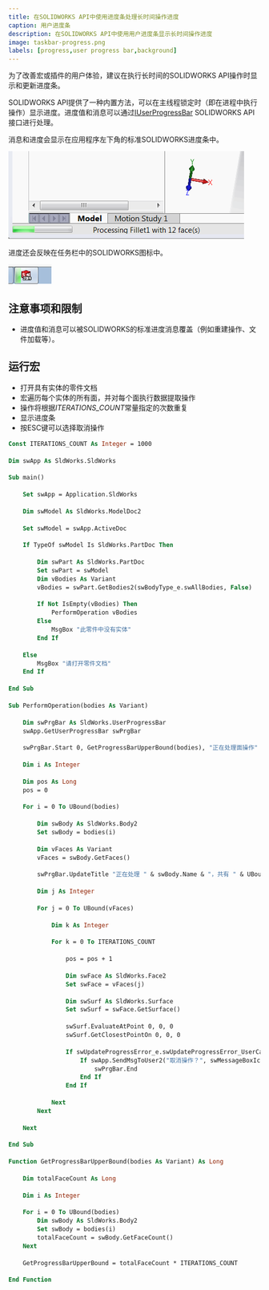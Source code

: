 ```yaml
---
title: 在SOLIDWORKS API中使用进度条处理长时间操作进度
caption: 用户进度条
description: 在SOLIDWORKS API中使用用户进度条显示长时间操作进度
image: taskbar-progress.png
labels: [progress,user progress bar,background]
---
```


为了改善宏或插件的用户体验，建议在执行长时间的SOLIDWORKS API操作时显示和更新进度条。

SOLIDWORKS API提供了一种内置方法，可以在主线程锁定时（即在进程中执行操作）显示进度。进度值和消息可以通过[IUserProgressBar](https://help.solidworks.com/2017/English/api/sldworksapi/SolidWorks.Interop.sldworks~SolidWorks.Interop.sldworks.IUserProgressBar.html) SOLIDWORKS API接口进行处理。

消息和进度会显示在应用程序左下角的标准SOLIDWORKS进度条中。

![在进度条中显示进度和消息](user-progress-bar.png)

进度还会反映在任务栏中的SOLIDWORKS图标中。

![在任务栏中的SOLIDWORKS图标中显示进度](taskbar-progress.png)

## 注意事项和限制

* 进度值和消息可以被SOLIDWORKS的标准进度消息覆盖（例如重建操作、文件加载等）。

## 运行宏

* 打开具有实体的零件文档
* 宏遍历每个实体的所有面，并对每个面执行数据提取操作
* 操作将根据*ITERATIONS_COUNT*常量指定的次数重复
* 显示进度条
* 按ESC键可以选择取消操作

``` vb
Const ITERATIONS_COUNT As Integer = 1000

Dim swApp As SldWorks.SldWorks

Sub main()

    Set swApp = Application.SldWorks
    
    Dim swModel As SldWorks.ModelDoc2
    
    Set swModel = swApp.ActiveDoc
    
    If TypeOf swModel Is SldWorks.PartDoc Then
        
        Dim swPart As SldWorks.PartDoc
        Set swPart = swModel
        Dim vBodies As Variant
        vBodies = swPart.GetBodies2(swBodyType_e.swAllBodies, False)
            
        If Not IsEmpty(vBodies) Then
            PerformOperation vBodies
        Else
            MsgBox "此零件中没有实体"
        End If
            
    Else
        MsgBox "请打开零件文档"
    End If
    
End Sub

Sub PerformOperation(bodies As Variant)
    
    Dim swPrgBar As SldWorks.UserProgressBar
    swApp.GetUserProgressBar swPrgBar
    
    swPrgBar.Start 0, GetProgressBarUpperBound(bodies), "正在处理面操作"
    
    Dim i As Integer
    
    Dim pos As Long
    pos = 0
    
    For i = 0 To UBound(bodies)
        
        Dim swBody As SldWorks.Body2
        Set swBody = bodies(i)
        
        Dim vFaces As Variant
        vFaces = swBody.GetFaces()
        
        swPrgBar.UpdateTitle "正在处理 " & swBody.Name & "，共有 " & UBound(vFaces) + 1 & " 个面"
        
        Dim j As Integer
        
        For j = 0 To UBound(vFaces)
            
            Dim k As Integer
            
            For k = 0 To ITERATIONS_COUNT
                
                pos = pos + 1
                
                Dim swFace As SldWorks.Face2
                Set swFace = vFaces(j)
                
                Dim swSurf As SldWorks.Surface
                Set swSurf = swFace.GetSurface()
                    
                swSurf.EvaluateAtPoint 0, 0, 0
                swSurf.GetClosestPointOn 0, 0, 0
                
                If swUpdateProgressError_e.swUpdateProgressError_UserCancel = swPrgBar.UpdateProgress(pos) Then
                    If swApp.SendMsgToUser2("取消操作？", swMessageBoxIcon_e.swMbWarning, swMessageBoxBtn_e.swMbYesNo) = swMessageBoxResult_e.swMbHitYes Then
                        swPrgBar.End
                    End If
                End If
                
            Next
        Next
        
    Next
    
End Sub

Function GetProgressBarUpperBound(bodies As Variant) As Long
    
    Dim totalFaceCount As Long
    
    Dim i As Integer
    
    For i = 0 To UBound(bodies)
        Dim swBody As SldWorks.Body2
        Set swBody = bodies(i)
        totalFaceCount = swBody.GetFaceCount()
    Next
    
    GetProgressBarUpperBound = totalFaceCount * ITERATIONS_COUNT
    
End Function
```
